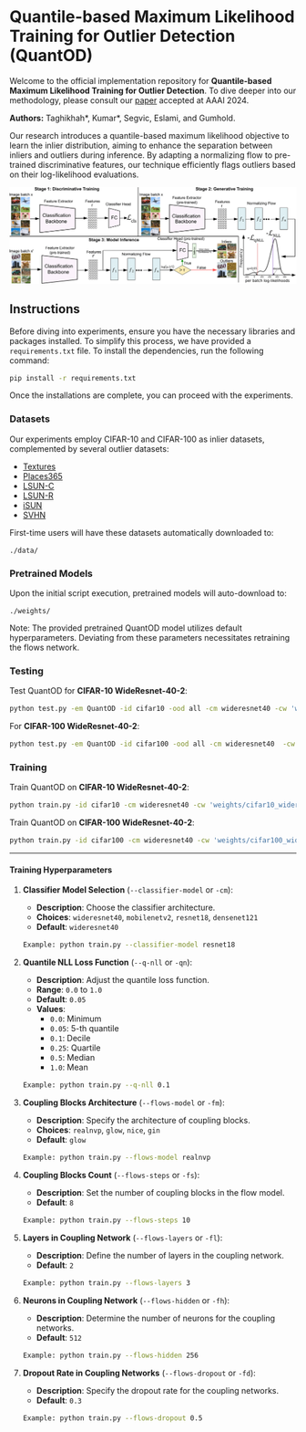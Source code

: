 # Quantile-based Maximum Likelihood Training for Outlier Detection (QuantOD)

Welcome to the official implementation repository for **Quantile-based Maximum Likelihood Training for Outlier Detection**. To dive deeper into our methodology, please consult our [paper](https://arxiv.org/abs/2310.06085) accepted at AAAI 2024.

**Authors:** Taghikhah*, Kumar*, Segvic, Eslami, and Gumhold.

Our research introduces a quantile-based maximum likelihood objective to learn the inlier distribution, aiming to enhance the separation between inliers and outliers during inference. By adapting a normalizing flow to pre-trained discriminative features, our technique efficiently flags outliers based on their log-likelihood evaluations.

![QuantOD Visualization](https://github.com/taghikhah/QuantOD/blob/main/images/QuantOD.png)

## Instructions

Before diving into experiments, ensure you have the necessary libraries and packages installed. To simplify this process, we have provided a `requirements.txt` file. To install the dependencies, run the following command:

```bash
pip install -r requirements.txt
```

Once the installations are complete, you can proceed with the experiments.

### Datasets

Our experiments employ CIFAR-10 and CIFAR-100 as inlier datasets, complemented by several outlier datasets:

- [Textures](https://www.cv-foundation.org/openaccess/content_cvpr_2014/papers/Cimpoi_Describing_Textures_in_2014_CVPR_paper.pdf)
- [Places365](http://places2.csail.mit.edu/PAMI_places.pdf)
- [LSUN-C](https://www.researchgate.net/profile/Jianxiong-Xiao/publication/278048515_LSUN_Construction_of_a_Large-scale_Image_Dataset_using_Deep_Learning_with_Humans_in_the_Loop/links/612e52370360302a006f1f49/LSUN-Construction-of-a-Large-scale-Image-Dataset-using-Deep-Learning-with-Humans-in-the-Loop.pdf)
- [LSUN-R](https://www.researchgate.net/profile/Jianxiong-Xiao/publication/278048515_LSUN_Construction_of_a_Large-scale_Image_Dataset_using_Deep_Learning_with_Humans_in_the_Loop/links/612e52370360302a006f1f49/LSUN-Construction-of-a-Large-scale-Image-Dataset-using-Deep-Learning-with-Humans-in-the-Loop.pdf)
- [iSUN](https://)
- [SVHN](https://)

First-time users will have these datasets automatically downloaded to:

```
./data/
```

### Pretrained Models

Upon the initial script execution, pretrained models will auto-download to:

```
./weights/
```

Note: The provided pretrained QuantOD model utilizes default hyperparameters. Deviating from these parameters necessitates retraining the flows network.

### Testing

Test QuantOD for **CIFAR-10 WideResnet-40-2**:

```bash
python test.py -em QuantOD -id cifar10 -ood all -cm wideresnet40 -cw 'weights/cifar10_wideresnet40_last.pt' -fm glow -fw 'weights/cifar10_glow_last.pt'
```

For **CIFAR-100 WideResnet-40-2**:

```bash
python test.py -em QuantOD -id cifar100 -ood all -cm wideresnet40  -cw 'weights/cifar100_wideresnet40_last.pt' -fm glow -fw 'weights/cifar100_glow_last.pt'
```

### Training

Train QuantOD on **CIFAR-10 WideResnet-40-2**:

```bash
python train.py -id cifar10 -cm wideresnet40 -cw 'weights/cifar10_wideresnet40_last.pt'
```

Train QuantOD on **CIFAR-100 WideResnet-40-2**:

```bash
python train.py -id cifar100 -cm wideresnet40 -cw 'weights/cifar100_wideresnet40_last.pt'
```

---

#### Training Hyperparameters

1. **Classifier Model Selection** (`--classifier-model` or `-cm`):

   - **Description**: Choose the classifier architecture.
   - **Choices**: `wideresnet40`, `mobilenetv2`, `resnet18`, `densenet121`
   - **Default**: `wideresnet40`

   ```bash
   Example: python train.py --classifier-model resnet18
   ```

2. **Quantile NLL Loss Function** (`--q-nll` or `-qn`):

   - **Description**: Adjust the quantile loss function.
   - **Range**: `0.0` to `1.0`
   - **Default**: `0.05`
   - **Values**:
     - `0.0`: Minimum
     - `0.05`: 5-th quantile
     - `0.1`: Decile
     - `0.25`: Quartile
     - `0.5`: Median
     - `1.0`: Mean

   ```bash
   Example: python train.py --q-nll 0.1
   ```

3. **Coupling Blocks Architecture** (`--flows-model` or `-fm`):

   - **Description**: Specify the architecture of coupling blocks.
   - **Choices**: `realnvp`, `glow`, `nice`, `gin`
   - **Default**: `glow`

   ```bash
   Example: python train.py --flows-model realnvp
   ```

4. **Coupling Blocks Count** (`--flows-steps` or `-fs`):

   - **Description**: Set the number of coupling blocks in the flow model.
   - **Default**: `8`

   ```bash
   Example: python train.py --flows-steps 10
   ```

5. **Layers in Coupling Network** (`--flows-layers` or `-fl`):

   - **Description**: Define the number of layers in the coupling network.
   - **Default**: `2`

   ```bash
   Example: python train.py --flows-layers 3
   ```

6. **Neurons in Coupling Network** (`--flows-hidden` or `-fh`):

   - **Description**: Determine the number of neurons for the coupling networks.
   - **Default**: `512`

   ```bash
   Example: python train.py --flows-hidden 256
   ```

7. **Dropout Rate in Coupling Networks** (`--flows-dropout` or `-fd`):
   - **Description**: Specify the dropout rate for the coupling networks.
   - **Default**: `0.3`
   ```bash
   Example: python train.py --flows-dropout 0.5
   ```
